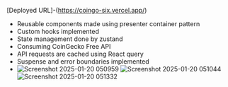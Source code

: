  [Deployed URL]-(https://coingo-six.vercel.app/)

 - Reusable components made using presenter container pattern
 - Custom hooks implemented
 - State management done by zustand
 - Consuming CoinGecko Free API
 - API requests are cached using React query
 - Suspense and error boundaries implemented
 - ![Screenshot 2025-01-20 050959](https://github.com/user-attachments/assets/33b15418-dfb5-4476-90d9-dbd4926c87ff)
   ![Screenshot 2025-01-20 051044](https://github.com/user-attachments/assets/3d3db0f7-e8b6-41bf-a1f4-d3358b9f683a)
   ![Screenshot 2025-01-20 051332](https://github.com/user-attachments/assets/15515f4f-a874-4af9-b5a8-a708cd26c3df)
